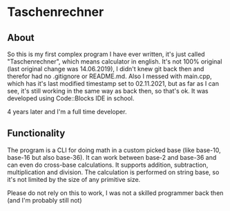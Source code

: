 # Taschenrechner

## About

So this is my first complex program I have ever written, it's just called "Taschenrechner", which means calculator in english.
It's not 100% original (last original change was 14.06.2019), I didn't knew git back then and therefor had no .gitignore or README.md.
Also I messed with main.cpp, which has it's last modified timestamp set to 02.11.2021, but as far as I can see, it's still working in the same way as back then, so that's ok.
It was developed using Code::Blocks IDE in school.

4 years later and I'm a full time developer.

## Functionality

The program is a CLI for doing math in a custom picked base (like base-10, base-16 but also base-36).
It can work between base-2 and base-36 and can even do cross-base calculations.
It supports addition, subtraction, multiplication and division.
The calculation is performed on string base, so it's not limited by the size of any primitive size.

Please do not rely on this to work, I was not a skilled programmer back then (and I'm probably still not)
